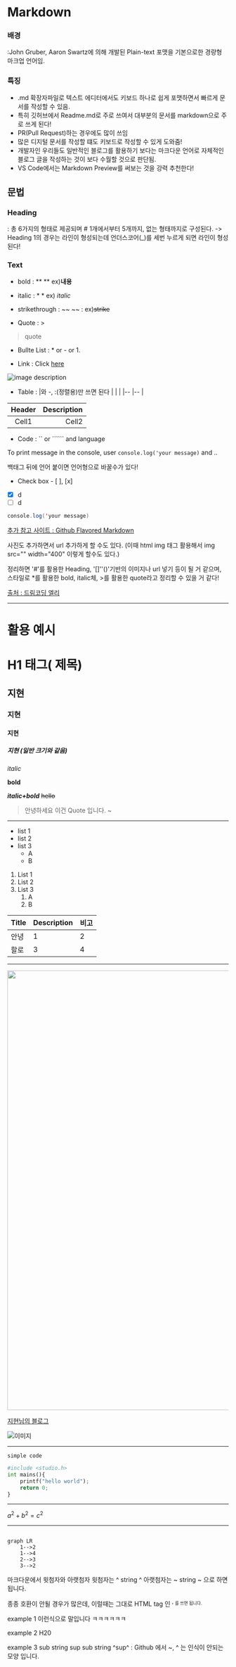 # Markdown

### 배경 
:John Gruber, Aaron Swartz에 의해 개발된 Plain-text 포맷을 기본으로한 경량형 마크업 언어임.

### 특징 
- .md 확장자파일로 텍스트 에디터에서도 키보드 하나로 쉽게 포맷하면서 빠르게 문서를 작성할 수 있음. 
- 특히 깃허브에서 Readme.md로 주로 쓰여서 대부분의 문서를 markdown으로 주로 쓰게 된다! 
- PR(Pull Request)하는 경우에도 많이 쓰임
- 많은 디지털 문서를 작성할 떄도 키보드로 작성할 수 있게 도와줌! 
- 개발자인 우리들도 일반적인 블로그를 활용하기 보다는 마크다운 언어로 자체적인 블로그 글을 작성하는 것이 보다 수월할 것으로 판단됨.
- VS Code에서는 Markdown Preview를 써보는 것을 강력 추천한다! 

## 문법

### Heading
: 총 6가지의 형태로 제공되며 # 1개에서부터 5개까지, 없는 형태까지로 구성된다. 
-> Heading 1의 경우는 라인이 형성되는데
언더스코어(_)를 세번 누르게 되면 라인이 형성된다! 

### Text
- bold : ** ** ex)**내용**
- italic : * * ex) *italic*
- strikethrough : ~~ ~~ : ex)~~strike~~  

- Quote : > 
> quote

- Bullte List : * or - or 1.

- Link : Click [here](http://startupdevelopers.tistory.com)


![image description](https://cdn.pixabay.com/photo/2015/04/23/22/00/tree-736885__340.jpg)

- Table
: |와 -, :(정렬용)만 쓰면 된다 
| | |
|-- |-- |

|Header|Description|
|:--:|--:|
|Cell1|Cell2 |

- Code : `` or `````` and language

To print message in the console, user `console.log('your message)` and ..

백태그 뒤에 언어 붙이면 언어형으로 바꿀수가 있다! 

- Check box - [ ], [x]
- [x] d
- [ ] d
```java
console.log('your message)
```

[추가 참고 사이트 : Github Flavored Markdown](https://github.github.com/gfm/)

사진도 추가하면서 url 추가하게 할 수도 있다. (이때 html img 태그 활용해서 
img src="" width="400" 이렇게 할수도 있다.)

정리하면 
'#'를 활용한 Heading, '[]''()'기반의 이미지나 url 넣기 등이 될 거 같으며, 스타일로 *를 활용한 bold, italic체, >를 활용한 quote라고 정리할 수 있을 거 같다!

[출처 : 드림코딩 엘리](https://youtu.be/kMEb_BzyUqk)

----
# 활용 예시

# H1 태그( 제목)
## 지현 
### 지현
#### 지현
##### 지현 (일반 크기와 같음)

_italic_

**bold**

**_italic+bold_**
~~hello~~

>안녕하세요 이건 Quote 입니다. ~

---

- list 1
- list 2
- list 3
    - A
    - B

1. List 1
2. List 2
3. List 3
    1. A
    2. B


| Title | Description | 비고|
| -|-|-|
|안녕|1|2|
|할로|3|4|

---

<img src="" width = 1000>

[지현님의 블로그](blog.naver.com/j4849)

![이미지](https://subinium.github.io/assets/images/mac_asb.jpg)

---


`simple code`

``` python
#include <studio.h>
int mains(){
    printf("hello world");
    return 0;
}
```

----

$a^2 + b^2 = c^2$

---

```mermaid

graph LR
    1-->2
    1-->4
    2-->3
    3-->2
```


마크다운에서 윗첨자와 아랫첨자
윗첨자는 ^ string ^
아랫첨자는 ~ string ~
으로 하면 됩니다.

종종 호환이 안될 경우가 많은데, 이럴때는 그대로
HTML tag 인 <sup>, <sub> 를 쓰면 됩니다.

example 1
이런식으로 말입니다 ㅋㅋㅋㅋㅋㅋ

example 2
H20

example 3
sub string sup
sub string ^sup^ : Github 에서 ~, ^ 는 인식이 안되는 모양 입니다.

